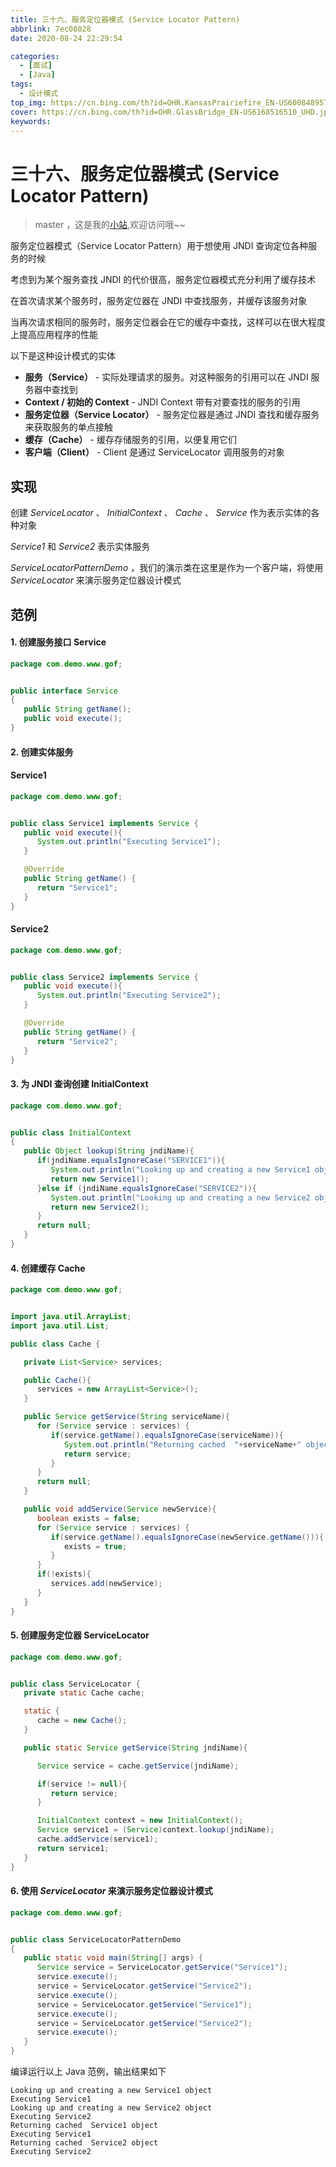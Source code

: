 ```yaml
---
title: 三十六、服务定位器模式 (Service Locator Pattern)
abbrlink: 7ec08028
date: 2020-08-24 22:29:54

categories:
  - [面试]
  - [Java]
tags:
  - 设计模式
top_img: https://cn.bing.com/th?id=OHR.KansasPrairiefire_EN-US6008489579_UHD.jpg
cover: https://cn.bing.com/th?id=OHR.GlassBridge_EN-US6168516510_UHD.jpg
keywords:  
---
```

# 三十六、服务定位器模式 (Service Locator Pattern)
> master ，这是我的[小站](https://www.tryrun.top),欢迎访问哦~~

服务定位器模式（Service Locator Pattern）用于想使用 JNDI 查询定位各种服务的时候

考虑到为某个服务查找 JNDI 的代价很高，服务定位器模式充分利用了缓存技术

在首次请求某个服务时，服务定位器在 JNDI 中查找服务，并缓存该服务对象

当再次请求相同的服务时，服务定位器会在它的缓存中查找，这样可以在很大程度上提高应用程序的性能

以下是这种设计模式的实体

- **服务（Service）** - 实际处理请求的服务。对这种服务的引用可以在 JNDI 服务器中查找到
- **Context / 初始的 Context** - JNDI Context 带有对要查找的服务的引用
- **服务定位器（Service Locator）** - 服务定位器是通过 JNDI 查找和缓存服务来获取服务的单点接触
- **缓存（Cache）** - 缓存存储服务的引用，以便复用它们
- **客户端（Client）** - Client 是通过 ServiceLocator 调用服务的对象

## 实现

创建 *ServiceLocator* 、 *InitialContext* 、 *Cache* 、 *Service* 作为表示实体的各种对象

*Service1* 和 *Service2* 表示实体服务

*ServiceLocatorPatternDemo* ，我们的演示类在这里是作为一个客户端，将使用 *ServiceLocator* 来演示服务定位器设计模式

## 范例

#### 1. 创建服务接口 Service

```JAVA
package com.demo.www.gof;


public interface Service
{
   public String getName();
   public void execute();
}
```

#### 2. 创建实体服务

#### Service1

```JAVA
package com.demo.www.gof;


public class Service1 implements Service {
   public void execute(){
      System.out.println("Executing Service1");
   }

   @Override
   public String getName() {
      return "Service1";
   }
}
```

#### Service2

```JAVA
package com.demo.www.gof;


public class Service2 implements Service {
   public void execute(){
      System.out.println("Executing Service2");
   }

   @Override
   public String getName() {
      return "Service2";
   }
}
```

#### 3. 为 JNDI 查询创建 InitialContext

```JAVA
package com.demo.www.gof;


public class InitialContext
{
   public Object lookup(String jndiName){
      if(jndiName.equalsIgnoreCase("SERVICE1")){
         System.out.println("Looking up and creating a new Service1 object");
         return new Service1();
      }else if (jndiName.equalsIgnoreCase("SERVICE2")){
         System.out.println("Looking up and creating a new Service2 object");
         return new Service2();
      }
      return null;      
   }
}
```

#### 4. 创建缓存 Cache

```JAVA
package com.demo.www.gof;


import java.util.ArrayList;
import java.util.List;

public class Cache {

   private List<Service> services;

   public Cache(){
      services = new ArrayList<Service>();
   }

   public Service getService(String serviceName){
      for (Service service : services) {
         if(service.getName().equalsIgnoreCase(serviceName)){
            System.out.println("Returning cached  "+serviceName+" object");
            return service;
         }
      }
      return null;
   }

   public void addService(Service newService){
      boolean exists = false;
      for (Service service : services) {
         if(service.getName().equalsIgnoreCase(newService.getName())){
            exists = true;
         }
      }
      if(!exists){
         services.add(newService);
      }
   }
}
```

#### 5. 创建服务定位器 ServiceLocator

```JAVA
package com.demo.www.gof;


public class ServiceLocator {
   private static Cache cache;

   static {
      cache = new Cache();      
   }

   public static Service getService(String jndiName){

      Service service = cache.getService(jndiName);

      if(service != null){
         return service;
      }

      InitialContext context = new InitialContext();
      Service service1 = (Service)context.lookup(jndiName);
      cache.addService(service1);
      return service1;
   }
}
```

#### 6. 使用 *ServiceLocator* 来演示服务定位器设计模式

```JAVA
package com.demo.www.gof;


public class ServiceLocatorPatternDemo
{
   public static void main(String[] args) {
      Service service = ServiceLocator.getService("Service1");
      service.execute();
      service = ServiceLocator.getService("Service2");
      service.execute();
      service = ServiceLocator.getService("Service1");
      service.execute();
      service = ServiceLocator.getService("Service2");
      service.execute();        
   }
}
```

编译运行以上 Java 范例，输出结果如下

```
Looking up and creating a new Service1 object
Executing Service1
Looking up and creating a new Service2 object
Executing Service2
Returning cached  Service1 object
Executing Service1
Returning cached  Service2 object
Executing Service2
```